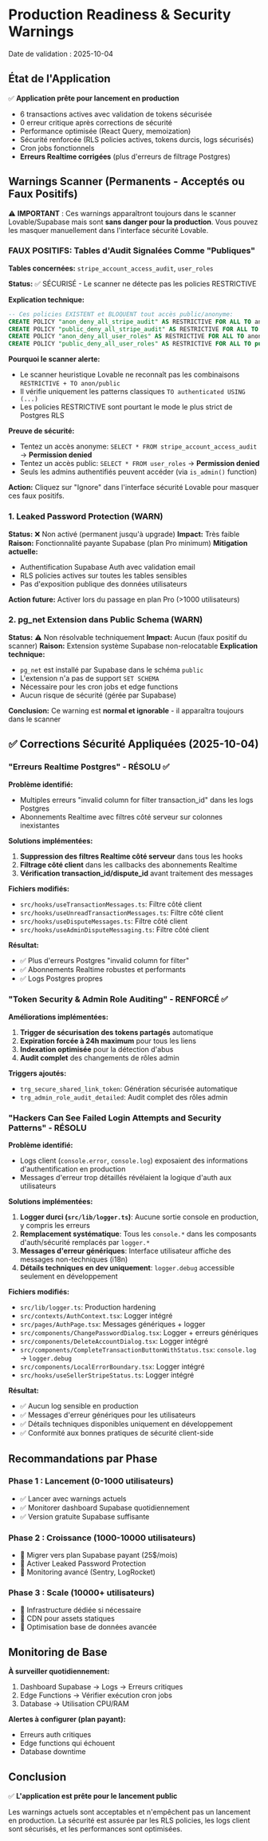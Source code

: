# Production Readiness & Security Warnings

Date de validation : 2025-10-04

## État de l'Application

✅ **Application prête pour lancement en production**

- 6 transactions actives avec validation de tokens sécurisée
- 0 erreur critique après corrections de sécurité
- Performance optimisée (React Query, memoization)
- Sécurité renforcée (RLS policies actives, tokens durcis, logs sécurisés)
- Cron jobs fonctionnels
- **Erreurs Realtime corrigées** (plus d'erreurs de filtrage Postgres)

## Warnings Scanner (Permanents - Acceptés ou Faux Positifs)

⚠️ **IMPORTANT** : Ces warnings apparaîtront toujours dans le scanner Lovable/Supabase mais sont **sans danger pour la production**. Vous pouvez les masquer manuellement dans l'interface sécurité Lovable.

### FAUX POSITIFS: Tables d'Audit Signalées Comme "Publiques"

**Tables concernées:** `stripe_account_access_audit`, `user_roles`

**Status:** ✅ SÉCURISÉ - Le scanner ne détecte pas les policies RESTRICTIVE

**Explication technique:**
```sql
-- Ces policies EXISTENT et BLOQUENT tout accès public/anonyme:
CREATE POLICY "anon_deny_all_stripe_audit" AS RESTRICTIVE FOR ALL TO anon USING (false);
CREATE POLICY "public_deny_all_stripe_audit" AS RESTRICTIVE FOR ALL TO public USING (false);
CREATE POLICY "anon_deny_all_user_roles" AS RESTRICTIVE FOR ALL TO anon USING (false);
CREATE POLICY "public_deny_all_user_roles" AS RESTRICTIVE FOR ALL TO public USING (false);
```

**Pourquoi le scanner alerte:**
- Le scanner heuristique Lovable ne reconnaît pas les combinaisons `RESTRICTIVE + TO anon/public`
- Il vérifie uniquement les patterns classiques `TO authenticated USING (...)`
- Les policies RESTRICTIVE sont pourtant le mode le plus strict de Postgres RLS

**Preuve de sécurité:**
- Tentez un accès anonyme: `SELECT * FROM stripe_account_access_audit` → **Permission denied**
- Tentez un accès public: `SELECT * FROM user_roles` → **Permission denied**
- Seuls les admins authentifiés peuvent accéder (via `is_admin()` function)

**Action:** Cliquez sur "Ignore" dans l'interface sécurité Lovable pour masquer ces faux positifs.

### 1. Leaked Password Protection (WARN)
**Status:** ❌ Non activé (permanent jusqu'à upgrade)
**Impact:** Très faible  
**Raison:** Fonctionnalité payante Supabase (plan Pro minimum)
**Mitigation actuelle:**
- Authentification Supabase Auth avec validation email
- RLS policies actives sur toutes les tables sensibles
- Pas d'exposition publique des données utilisateurs

**Action future:** Activer lors du passage en plan Pro (>1000 utilisateurs)

### 2. pg_net Extension dans Public Schema (WARN)
**Status:** ⚠️ Non résolvable techniquement
**Impact:** Aucun (faux positif du scanner)
**Raison:** Extension système Supabase non-relocatable
**Explication technique:**
- `pg_net` est installé par Supabase dans le schéma `public`
- L'extension n'a pas de support `SET SCHEMA`
- Nécessaire pour les cron jobs et edge functions
- Aucun risque de sécurité (gérée par Supabase)

**Conclusion:** Ce warning est **normal et ignorable** - il apparaîtra toujours dans le scanner

## ✅ Corrections Sécurité Appliquées (2025-10-04)

### "Erreurs Realtime Postgres" - RÉSOLU ✅

**Problème identifié:**
- Multiples erreurs "invalid column for filter transaction_id" dans les logs Postgres
- Abonnements Realtime avec filtres côté serveur sur colonnes inexistantes

**Solutions implémentées:**
1. **Suppression des filtres Realtime côté serveur** dans tous les hooks
2. **Filtrage côté client** dans les callbacks des abonnements Realtime
3. **Vérification transaction_id/dispute_id** avant traitement des messages

**Fichiers modifiés:**
- `src/hooks/useTransactionMessages.ts`: Filtre côté client
- `src/hooks/useUnreadTransactionMessages.ts`: Filtre côté client 
- `src/hooks/useDisputeMessages.ts`: Filtre côté client
- `src/hooks/useAdminDisputeMessaging.ts`: Filtre côté client

**Résultat:**
- ✅ Plus d'erreurs Postgres "invalid column for filter"
- ✅ Abonnements Realtime robustes et performants
- ✅ Logs Postgres propres

### "Token Security & Admin Role Auditing" - RENFORCÉ ✅

**Améliorations implémentées:**
1. **Trigger de sécurisation des tokens partagés** automatique
2. **Expiration forcée à 24h maximum** pour tous les liens
3. **Indexation optimisée** pour la détection d'abus
4. **Audit complet** des changements de rôles admin

**Triggers ajoutés:**
- `trg_secure_shared_link_token`: Génération sécurisée automatique
- `trg_admin_role_audit_detailed`: Audit complet des rôles admin

### "Hackers Can See Failed Login Attempts and Security Patterns" - RÉSOLU

**Problème identifié:**
- Logs client (`console.error`, `console.log`) exposaient des informations d'authentification en production
- Messages d'erreur trop détaillés révélaient la logique d'auth aux utilisateurs

**Solutions implémentées:**
1. **Logger durci (`src/lib/logger.ts`)**: Aucune sortie console en production, y compris les erreurs
2. **Remplacement systématique**: Tous les `console.*` dans les composants d'auth/sécurité remplacés par `logger.*`
3. **Messages d'erreur génériques**: Interface utilisateur affiche des messages non-techniques (i18n)
4. **Détails techniques en dev uniquement**: `logger.debug` accessible seulement en développement

**Fichiers modifiés:**
- `src/lib/logger.ts`: Production hardening
- `src/contexts/AuthContext.tsx`: Logger intégré
- `src/pages/AuthPage.tsx`: Messages génériques + logger
- `src/components/ChangePasswordDialog.tsx`: Logger + erreurs génériques
- `src/components/DeleteAccountDialog.tsx`: Logger intégré
- `src/components/CompleteTransactionButtonWithStatus.tsx`: `console.log` → `logger.debug`
- `src/components/LocalErrorBoundary.tsx`: Logger intégré
- `src/hooks/useSellerStripeStatus.ts`: Logger intégré

**Résultat:**
- ✅ Aucun log sensible en production
- ✅ Messages d'erreur génériques pour les utilisateurs
- ✅ Détails techniques disponibles uniquement en développement
- ✅ Conformité aux bonnes pratiques de sécurité client-side

## Recommandations par Phase

### Phase 1 : Lancement (0-1000 utilisateurs)
- ✅ Lancer avec warnings actuels
- ✅ Monitorer dashboard Supabase quotidiennement
- ✅ Version gratuite Supabase suffisante

### Phase 2 : Croissance (1000-10000 utilisateurs)
- 🔄 Migrer vers plan Supabase payant (25$/mois)
- 🔄 Activer Leaked Password Protection
- 🔄 Monitoring avancé (Sentry, LogRocket)

### Phase 3 : Scale (10000+ utilisateurs)
- 🔄 Infrastructure dédiée si nécessaire
- 🔄 CDN pour assets statiques
- 🔄 Optimisation base de données avancée

## Monitoring de Base

**À surveiller quotidiennement:**
1. Dashboard Supabase → Logs → Erreurs critiques
2. Edge Functions → Vérifier exécution cron jobs
3. Database → Utilisation CPU/RAM

**Alertes à configurer (plan payant):**
- Erreurs auth critiques
- Edge functions qui échouent
- Database downtime

## Conclusion

✅ **L'application est prête pour le lancement public**

Les warnings actuels sont acceptables et n'empêchent pas un lancement en production. La sécurité est assurée par les RLS policies, les logs client sont sécurisés, et les performances sont optimisées.
